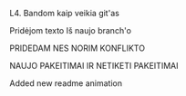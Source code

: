L4. Bandom kaip veikia git'as

Pridėjom texto Iš naujo branch'o

PRIDEDAM NES NORIM KONFLIKTO

NAUJO PAKEITIMAI IR NETIKETI PAKEITIMAI

Added new readme animation
